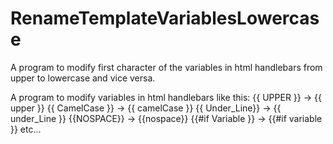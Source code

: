 # RenameTemplateVariablesLowercase
A program to modify first character of the variables in html handlebars from upper to lowercase and vice versa.

A program to modify variables in html handlebars like this:
{{ UPPER }} -> {{ upper }}
{{ CamelCase }} -> {{ camelCase }}
{{ Under_Line}} -> {{ under_Line }}
{{NOSPACE}} -> {{nospace}}
{{#if Variable }} -> {{#if variable }}
etc...
